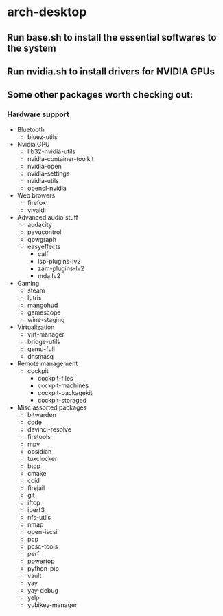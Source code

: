 # arch-desktop

## Run base.sh to install the essential softwares to the system

## Run nvidia.sh to install drivers for NVIDIA GPUs

## Some other packages worth checking out:

### Hardware support
- Bluetooth
  - bluez-utils
- Nvidia GPU
  - lib32-nvidia-utils
  - nvidia-container-toolkit
  - nvidia-open
  - nvidia-settings
  - nvidia-utils
  - opencl-nvidia
- Web browers
  - firefox
  - vivaldi
- Advanced audio stuff
  - audacity
  - pavucontrol
  - qpwgraph
  - easyeffects
    - calf
    - lsp-plugins-lv2
    - zam-plugins-lv2
    - mda.lv2
- Gaming
  - steam
  - lutris
  - mangohud
  - gamescope
  - wine-staging
- Virtualization
  - virt-manager
  - bridge-utils
  - qemu-full
  - dnsmasq
- Remote management
  - cockpit
    - cockpit-files
    - cockpit-machines
    - cockpit-packagekit
    - cockpit-storaged
- Misc assorted packages
    - bitwarden
    - code
    - davinci-resolve
    - firetools
    - mpv
    - obsidian
    - tuxclocker
    - btop
    - cmake
    - ccid
    - firejail
    - git
    - iftop
    - iperf3
    - nfs-utils
    - nmap
    - open-iscsi
    - pcp
    - pcsc-tools
    - perf
    - powertop
    - python-pip
    - vault
    - yay
    - yay-debug
    - yelp
    - yubikey-manager
